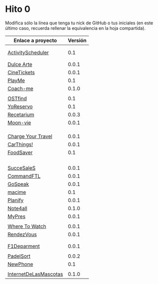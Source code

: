 # Hito 0

Modifica sólo la línea que tenga tu nick de GitHub o tus iniciales (en este
último caso, recuerda rellenar la equivalencia en la hoja compartida).

| Enlace a proyecto                                                                | Versión |
| -------------------------------------------------------------------------------- | ------- |
| <!-- Enlace de A M A M -->                                                       |         |
| <!-- Enlace de A A W P -->                                                       |         |
| [ActivityScheduler](https://github.com/khawla-k-banydomi/cloudcomputingrepo)     | 0.1      |
| <!-- Enlace de B M A -->                                                         |         |
| <!-- Enlace de B A F H -->                                                       |         |
| [Dulce Arte](https://github.com/Kevincamp/Mi-Dulce-Arte)                         | 0.0.1   |
| [CineTickets](https://github.com/mcarmona99/CineTickets)                         | 0.0.1   |
| [PlayMe](https://github.com/Jumacasni/PlayMe)                                    | 0.1     |
| [Coach-me](https://github.com/guillecchm/coach-me)                               | 0.1.0   |
| <!-- Enlace de D L V H J L -->                                                   |         |
| [OSTfind](https://github.com/jlgallego99/OSTfind)                                | 0.1     |
| [YoReservo](https://github.com/migueg/CC-Proyecto-21-22)                         | 0.1     |
| [Recetarium](https://github.com/jcgq/MII_CC_UGR)                                 | 0.0.3   |
| [Moon-vie](https://github.com/LCinder/Moon-vie)                                  | 0.0.1   |
| <!-- Enlace de J M -->                                                           |         |
| <!-- Enlace de K Z -->                                                           |         |
| <!-- Enlace de L S A E -->                                                       |         |
| [Charge Your Travel](https://github.com/DomingoLopez/Charge-Your-Travel)         | 0.0.1   |
| [CarThings!](https://github.com/MenaBarrera/CC_21_22)                            | 0.0.1   |
| [FoodSaver](https://github.com/Mil4n0r/CC2021)                                   | 0.1     |
| <!-- Enlace de N M D -->                                                         |         |
| <!-- Enlace de N N -->                                                           |         |
| <!-- Enlace de O T M -->                                                         |         |
| <!-- Enlace de P S S L -->                                                       |         |
| [SucceSaleS](https://github.com/Samius1/SucceSaleS)                              | 0.0.1   |
| [CommandFTL](https://github.com/Anglepi/CommandFTL)                              | 0.0.1   |
| [GoSpeak](https://github.com/opolovynka/GoSpeak)                                 | 0.0.1   |
| [macime](https://github.com/soyjorgeprg/macime)                                  | 0.1     |
| [Planify](https://github.com/Palinkara/Planify)                                  | 0.0.1   |
| [Note4all](https://github.com/FernandoRoldan93/note4all)                         | 0.1.0   |
| [MyPres](https://github.com/JruizD16/CC-JR-2021)                                 | 0.0.1   |
| <!-- Enlace de S D L C J -->                                                     |         |
| [Where To Watch](https://github.com/Josalmer/where-to-watch)                     | 0.0.1   |
| [RendezVous](https://github.com/ajalba/rendezvous)                               | 0.0.1   |
| <!-- Enlace de S M C -->                                                         |         |
| <!-- Enlace de S V L E -->                                                       |         |
| [F1Deparment](https://github.com/Nastard/F1Deparment)                            | 0.0.1   |
| <!-- Enlace de T R C -->                                                         |         |
| [PadelSort](https://github.com/carlostorralba/padelSort)                         | 0.0.2   |
| [NewPhone](https://github.com/vtt0001/NewPhone)                                  | 0.1     |
| <!-- Enlace de ccvaillant1992 -->                                                |         |
| [InternetDeLasMascotas](https://github.com/ccvaillant1992/InternetDeLasMascotas) | 0.1.0   |
